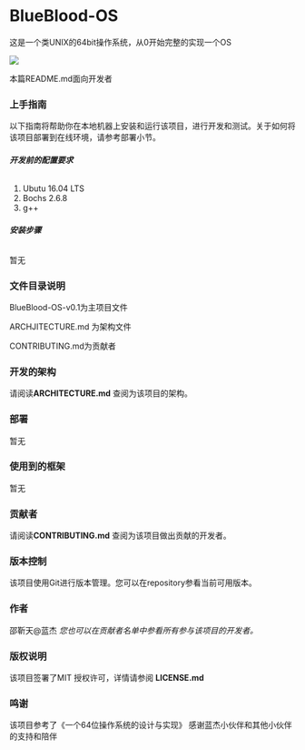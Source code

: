 

# BlueBlood-OS

这是一个类UNIX的64bit操作系统，从0开始完整的实现一个OS

![](https://img.shields.io/github/issues/shaojintian/BlueBlood-OS.svg)

 本篇README.md面向开发者

### 上手指南

以下指南将帮助你在本地机器上安装和运行该项目，进行开发和测试。关于如何将该项目部署到在线环境，请参考部署小节。

###### **开发前的配置要求**

1. Ubutu 16.04 LTS
2. Bochs 2.6.8 
3. g++

###### **安装步骤**

暂无

### 文件目录说明

BlueBlood-OS-v0.1为主项目文件

ARCHJITECTURE.md 为架构文件

CONTRIBUTING.md为贡献者



### 开发的架构 

请阅读**ARCHITECTURE.md** 查阅为该项目的架构。

### 部署

暂无

### 使用到的框架

暂无

### 贡献者

请阅读**CONTRIBUTING.md** 查阅为该项目做出贡献的开发者。



### 版本控制

该项目使用Git进行版本管理。您可以在repository参看当前可用版本。

### 作者

邵靳天@蓝杰
 *您也可以在贡献者名单中参看所有参与该项目的开发者。*

### 版权说明

该项目签署了MIT 授权许可，详情请参阅 **LICENSE.md**

### 鸣谢

 该项目参考了《一个64位操作系统的设计与实现》
 感谢蓝杰小伙伴和其他小伙伴的支持和陪伴







